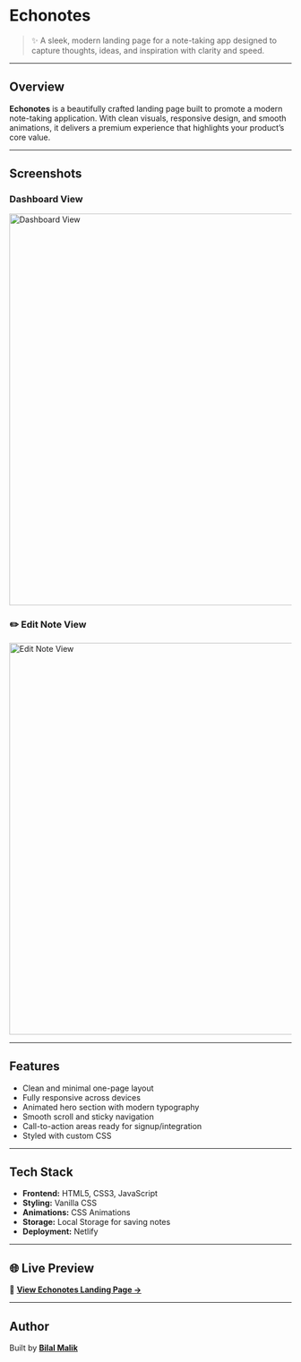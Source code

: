 #  Echonotes

> ✨ A sleek, modern landing page for a note-taking app designed to capture thoughts, ideas, and inspiration with clarity and speed.

---

##  Overview

**Echonotes** is a beautifully crafted landing page built to promote a modern note-taking application. With clean visuals, responsive design, and smooth animations, it delivers a premium experience that highlights your product’s core value.

---

## Screenshots

###  Dashboard View
<img src="https://github.com/bilalmalik04/echo-notes/blob/main/dashboard.png?raw=true" width="700" alt="Dashboard View" />

### ✏️ Edit Note View
<img src="https://github.com/bilalmalik04/echo-notes/blob/main/edit.png?raw=true" width="700" alt="Edit Note View" />

---

##  Features

-  Clean and minimal one-page layout  
-  Fully responsive across devices  
-  Animated hero section with modern typography  
-  Smooth scroll and sticky navigation  
-  Call-to-action areas ready for signup/integration  
-  Styled with custom CSS  

---

##  Tech Stack

- **Frontend:** HTML5, CSS3, JavaScript  
- **Styling:** Vanilla CSS  
- **Animations:** CSS Animations  
- **Storage:** Local Storage for saving notes  
- **Deployment:** Netlify  

---

## 🌐 Live Preview

🔗 [**View Echonotes Landing Page →**](https://project-echonotes-notesholder-03.netlify.app)

---


##  Author

Built  by [**Bilal Malik**](https://github.com/bilalmalik04)
